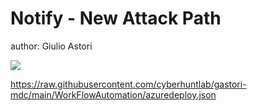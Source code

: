 # Notify - New Attack Path
author: Giulio Astori

<a href="https://portal.azure.com/#create/Microsoft.Template/uri/https%3A%2F%2Fraw.githubusercontent.com%2Fcyberhuntlab%2Fgastori-mdc%2Fmain%2FWorkFlowAutomation%2Fazuredeploy.json" target="_blank">
    <img src="https://aka.ms/deploytoazurebutton"/>
</a>


https://raw.githubusercontent.com/cyberhuntlab/gastori-mdc/main/WorkFlowAutomation/azuredeploy.json